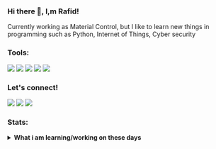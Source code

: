 ### Hi there 👋, I,m Rafid!

Currently working as Material Control, but I like to learn new things in programming such as Python, Internet of Things, Cyber security


### Tools:
<p>
    <img src="https://img.shields.io/badge/OS-Linux-blue?&logo=linux" />
    <img src="https://img.shields.io/badge/OS-Windows-blue?&logo=Windows" />
    <img src="https://img.shields.io/badge/Python-white?&logo=Python" />
    <img src="https://img.shields.io/badge/Internet Of Things-blue?&logo=Iot" />  
    <img src="https://img.shields.io/badge/Text%20Editor-Visual%20Studio%20Code-blue?&logo=visual%20studio%20code&logoColor=blue" />
</p>

### Let's connect!
<p>
    <a href="www.linkedin.com/in/mhd-rafid-rahman-2704b8218" target="blank"><img src="https://img.shields.io/badge/Mhd_Rafidrahman-30302f?style=flat&logo=linkedin" /></a>
    <a href="https://tw.muhammadrafid.com" target="blank"><img src="https://img.shields.io/badge/muhammadrafid_-30302f?style=flat&logo=instagram" /></a>
    <a href="https://www.credly.com/users/mhd-rafid-rahman" target="blank"><img src="https://img.shields.io/badge/muhammadrafid_-30302f?style=flat&logo=credly" /></a>
</p>

### Stats:
<details>
 <summary><strong>What i am learning/working on these days</strong></summary>
    - 🌱 I’m currently learning Python,Internet Of Things </br>
    - 🤔 I’m looking for help with master of programming. hehe </br>
    - 💬 Ask me about anything.</br>
    - 📫 How to reach me: <a href="mailto:muhammadrafid101@gmail.com">Email me!</a>  </br>
    - 😄 Pronouns: He/Him </br>
    - ⚡ Fun fact: ... </br>
</details>
<p> 
</p>
